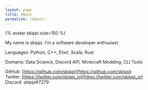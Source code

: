 ```yaml
---
layout: page
title: About
permalink: /about/
---
```


{% avatar skippi size=150 %}  

My name is skippi. I'm a software developer enthusiast.  

Languages: Python, C++, Elixir, Scala, Rust  

Domains: Data Science, Discord API, Minecraft Modding, CLI Tools  

GitHub: [https://github.com/skippi](https://github.com/skippi)  
Twitter: [https://twitter.com/skippi_io](https://twitter.com/skippi_io)  
Discord: skippi#7279  
